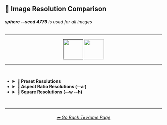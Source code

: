 <h2>📏 Image Resolution Comparison</h2>
<h6><b>sphere --seed 4776</b> is used for all images</h6>

<hr><!--------------->

<div align="center">

[<img src="https://github.com/willwulfken/MidJourney-Styles-and-Keywords-Reference/blob/main/Images/Repo_Parts/Buttons/version_button/button_version_MJV2_active.png?raw=true" height="64" />]()
[<img src="https://github.com/willwulfken/MidJourney-Styles-and-Keywords-Reference/blob/main/Images/Repo_Parts/Buttons/version_button/button_version_MJV3_inactive.png?raw=true" height="64" />](https://github.com/willwulfken/MidJourney-Styles-and-Keywords-Reference/blob/main/Pages/MJ_V3/Summary_Pages/Image_Resolution_Comparison.md)

</div>

<hr>
<br>

- <details><summary><b>📏 Preset Resolutions</b></summary><p><div align="center">

	<table>
		<tr>
			<td width=150 align=center>--wallpaper</td>
			<td align=center><img src="https://github.com/willwulfken/MidJourney-Styles-and-Keywords-Reference/blob/main/Images/MJ_V2/Summary_Images/Image_Resolution_Comparison/_sphere_--wallpaper.png?raw=true" width="1920" /><p><code>1920x1024 (hd)</code></p></td>
		</tr>
		<tr>
			<td width=150 align=center>--ll</td>
			<td align=center><img src="https://github.com/willwulfken/MidJourney-Styles-and-Keywords-Reference/blob/main/Images/MJ_V2/Summary_Images/Image_Resolution_Comparison/_sphere_--ll.png?raw=true" width="768" /><p><code>768x512 (hd)</code></p></td>
		</tr>
		<tr>
			<td width=150 align=center>--ml</td>
			<td align=center><img src="https://github.com/willwulfken/MidJourney-Styles-and-Keywords-Reference/blob/main/Images/MJ_V2/Summary_Images/Image_Resolution_Comparison/_sphere_--ml.png?raw=true" width="448" /><p><code>448x320</code></p></td>
		</tr>
		<tr>
			<td width=150 align=center>--sl</td>
			<td align=center><img src="https://github.com/willwulfken/MidJourney-Styles-and-Keywords-Reference/blob/main/Images/MJ_V2/Summary_Images/Image_Resolution_Comparison/_sphere_--sl.png?raw=true" width="320" /><p><code>320x256</code></p></td>
		</tr>
		<tr>
			<td width=150 align=center>--lp</td>
			<td align=center><img src="https://github.com/willwulfken/MidJourney-Styles-and-Keywords-Reference/blob/main/Images/MJ_V2/Summary_Images/Image_Resolution_Comparison/_sphere_--lp.png?raw=true" width="512" /><p><code>512x768 (hd)</code></p></td>
		</tr>
		<tr>
			<td width=150 align=center>--mp</td>
			<td align=center><img src="https://github.com/willwulfken/MidJourney-Styles-and-Keywords-Reference/blob/main/Images/MJ_V2/Summary_Images/Image_Resolution_Comparison/_sphere_--mp.png?raw=true" width="320" /><p><code>320x448</code></p></td>
		</tr>
		<tr>
			<td width=150 align=center>--sp</td>
			<td align=center><img src="https://github.com/willwulfken/MidJourney-Styles-and-Keywords-Reference/blob/main/Images/MJ_V2/Summary_Images/Image_Resolution_Comparison/_sphere_--sp.png?raw=true" width="256" /><p><code>256x320</code></p></td>
		</tr>
	</table>

  </div></p></details>



- <details><summary><b>🔳 Aspect Ratio Resolutions (--ar)</b></summary><p><div align="center">

	<table>
		<tr align=center valign=middle>
			<th colspan="11">Width Ratio</th>
		</tr>
		<tr align=center valign=middle>
			<th rowspan="10">Height Ratio</th>
			<th></th><th>1</th><th>2</th><th>3</th><th>4</th><th>5</th><th>6</th><th>7</th><th>8</th><th>9</th>
		</tr>
		<tr align=center valign=middle>
			<th>1</th>
			<td><img src="https://github.com/willwulfken/MidJourney-Styles-and-Keywords-Reference/blob/main/Images/MJ_V2/Summary_Images/Image_Resolution_Comparison/sphere_ar1-1.png?raw=true" width="256" /><p><code>512x512</code></p></td>
			<td><img src="https://github.com/willwulfken/MidJourney-Styles-and-Keywords-Reference/blob/main/Images/MJ_V2/Summary_Images/Image_Resolution_Comparison/sphere_ar2-1.png?raw=true" width="512" /><p><code>1024x512</code></p></td>
			<td></td><td></td><td></td><td></td><td></td><td></td><td></td>
		</tr>
		<tr align=center valign=middle>
			<th>2</th>
			<td><img src="https://github.com/willwulfken/MidJourney-Styles-and-Keywords-Reference/blob/main/Images/MJ_V2/Summary_Images/Image_Resolution_Comparison/sphere_ar1-2.png?raw=true" width="256" /><p><code>512x1024</code></p></td>
			<td></td>
			<td><img src="https://github.com/willwulfken/MidJourney-Styles-and-Keywords-Reference/blob/main/Images/MJ_V2/Summary_Images/Image_Resolution_Comparison/sphere_ar3-2.png?raw=true" width="384" /><p><code>768x512</code></p></td>
			<td></td>
			<td><img src="https://github.com/willwulfken/MidJourney-Styles-and-Keywords-Reference/blob/main/Images/MJ_V2/Summary_Images/Image_Resolution_Comparison/sphere_ar5-2.png?raw=true" width="640" /><p><code>1280x512</code></p></td>
			<td></td><td></td><td></td><td></td>
		</tr>
		<tr align=center valign=middle>
			<th>3</th><td></td>
			<td><img src="https://github.com/willwulfken/MidJourney-Styles-and-Keywords-Reference/blob/main/Images/MJ_V2/Summary_Images/Image_Resolution_Comparison/sphere_ar2-3.png?raw=true" width="256" /><p><code>512x768</code></p></td>
			<td></td><td></td><td></td><td></td><td></td><td></td><td></td>
		</tr>
		<tr align=center valign=middle>
			<th>4</th><td></td><td></td><td></td><td></td>
			<td><img src="https://github.com/willwulfken/MidJourney-Styles-and-Keywords-Reference/blob/main/Images/MJ_V2/Summary_Images/Image_Resolution_Comparison/sphere_ar5-4.png?raw=true" width="320" /><p><code>640x512</code></p></td>
			<td></td>
			<td><img src="https://github.com/willwulfken/MidJourney-Styles-and-Keywords-Reference/blob/main/Images/MJ_V2/Summary_Images/Image_Resolution_Comparison/sphere_ar7-4.png?raw=true" width="448" /><p><code>896x512</code></p></td>
			<td></td>
			<td><img src="https://github.com/willwulfken/MidJourney-Styles-and-Keywords-Reference/blob/main/Images/MJ_V2/Summary_Images/Image_Resolution_Comparison/sphere_ar9-4.png?raw=true" width="576" /><p><code>1152x512</code></p></td>
		</tr>
		<tr align=center valign=middle>
			<th>5</th><td></td>
			<td><img src="https://github.com/willwulfken/MidJourney-Styles-and-Keywords-Reference/blob/main/Images/MJ_V2/Summary_Images/Image_Resolution_Comparison/sphere_ar2-5.png?raw=true" width="256" /><p><code>512x1280</code></p></td>
			<td></td>
			<td><img src="https://github.com/willwulfken/MidJourney-Styles-and-Keywords-Reference/blob/main/Images/MJ_V2/Summary_Images/Image_Resolution_Comparison/sphere_ar4-5.png?raw=true" width="256" /><p><code>512x640</code></p></td>
			<td></td><td></td><td></td><td></td><td></td>
		</tr>
		<tr align=center valign=middle>
			<th>6</th><td></td><td></td><td></td><td></td><td></td><td></td><td></td><td></td><td></td>
		</tr>
		<tr align=center valign=middle>
			<th>7</th><td></td><td></td><td></td>
			<td><img src="https://github.com/willwulfken/MidJourney-Styles-and-Keywords-Reference/blob/main/Images/MJ_V2/Summary_Images/Image_Resolution_Comparison/sphere_ar4-7.png?raw=true" width="256" /><p><code>512x896</code></p></td>
			<td></td><td></td><td></td><td></td><td></td>
		</tr>
		<tr align=center valign=middle>
			<th>8</th><td></td><td></td><td></td><td></td><td></td><td></td><td></td><td></td><td></td>
		</tr>
		<tr align=center valign=middle>
			<th>9</th><td></td><td></td><td></td>
			<td><img src="https://github.com/willwulfken/MidJourney-Styles-and-Keywords-Reference/blob/main/Images/MJ_V2/Summary_Images/Image_Resolution_Comparison/sphere_ar4-9.png?raw=true" width="256" /><p><code>512x1152</code></p></td>
			<td></td><td></td><td></td><td></td><td></td>
		</tr>
	</table>

  </div></p></details>



- <details><summary><b>📐 Square Resolutions (--w --h)</b></summary><p><div align="center">

	<table>
		<tr align=center valign=middle>
			<td width="150">64x64</td>
			<td><img src="https://github.com/willwulfken/MidJourney-Styles-and-Keywords-Reference/blob/main/Images/MJ_V2/Summary_Images/Image_Resolution_Comparison/sphere_wh64.png?raw=true" width="64" /></td>
		</tr>
		<tr align=center valign=middle>
			<td width="150">128x128</td>
			<td><img src="https://github.com/willwulfken/MidJourney-Styles-and-Keywords-Reference/blob/main/Images/MJ_V2/Summary_Images/Image_Resolution_Comparison/sphere_wh128.png?raw=true" width="128" /></td>
		</tr>
		<tr align=center valign=middle>
			<td width="150">192x192</td>
			<td><img src="https://github.com/willwulfken/MidJourney-Styles-and-Keywords-Reference/blob/main/Images/MJ_V2/Summary_Images/Image_Resolution_Comparison/sphere_wh192.png?raw=true" width="192" /></td>
		</tr>
		<tr align=center valign=middle>
			<td width="150">256x256</td>
			<td><img src="https://github.com/willwulfken/MidJourney-Styles-and-Keywords-Reference/blob/main/Images/MJ_V2/Summary_Images/Image_Resolution_Comparison/sphere_wh256.png?raw=true" width="256" /></td>
		</tr>
		<tr align=center valign=middle>
			<td width="150">320x320</td>
			<td><img src="https://github.com/willwulfken/MidJourney-Styles-and-Keywords-Reference/blob/main/Images/MJ_V2/Summary_Images/Image_Resolution_Comparison/sphere_wh320.png?raw=true" width="320" /></td>
		</tr>
		<tr align=center valign=middle>
			<td width="150">384x384</td>
			<td><img src="https://github.com/willwulfken/MidJourney-Styles-and-Keywords-Reference/blob/main/Images/MJ_V2/Summary_Images/Image_Resolution_Comparison/sphere_wh384.png?raw=true" width="384" /></td>
		</tr>
		<tr align=center valign=middle>
			<td width="150">512x512 (--hd)</td>
			<td><img src="https://github.com/willwulfken/MidJourney-Styles-and-Keywords-Reference/blob/main/Images/MJ_V2/Summary_Images/Image_Resolution_Comparison/sphere_wh512_hd.png?raw=true" width="512" /></td>
		</tr>
		<tr align=center valign=middle>
			<td width="150">640x640 (--hd)</td>
			<td><img src="https://github.com/willwulfken/MidJourney-Styles-and-Keywords-Reference/blob/main/Images/MJ_V2/Summary_Images/Image_Resolution_Comparison/sphere_wh640_hd.png?raw=true" width="640" /></td>
		</tr>
		<tr align=center valign=middle>
			<td width="150">768x768 (--hd)</td>
			<td><img src="https://github.com/willwulfken/MidJourney-Styles-and-Keywords-Reference/blob/main/Images/MJ_V2/Summary_Images/Image_Resolution_Comparison/sphere_wh768_hd.png?raw=true" width="768" /></td>
		</tr>
		<tr align=center valign=middle>
			<td width="150">896x896 (--hd)</td>
			<td><img src="https://github.com/willwulfken/MidJourney-Styles-and-Keywords-Reference/blob/main/Images/MJ_V2/Summary_Images/Image_Resolution_Comparison/sphere_wh896_hd.png?raw=true" width="896" /></td>
		</tr>
		<tr align=center valign=middle>
			<td width="150">1280x1280 (--hd)</td>
			<td><img src="https://github.com/willwulfken/MidJourney-Styles-and-Keywords-Reference/blob/main/Images/MJ_V2/Summary_Images/Image_Resolution_Comparison/sphere_wh1280_hd.png?raw=true" width="1280" /></td>
		</tr>
	</table>

  </div></p></details>

<br>

<hr><!--------------->
<div align="center">
<h6><a href="https://github.com/willwulfken/MidJourney-Styles-and-Keywords-Reference/blob/main/README.md">⬅ Go Back To Home Page</a></h6>
</div>
